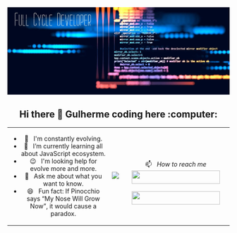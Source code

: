 <img src="https://raw.githubusercontent.com/RichardPinheiro/RichardPinheiro/master/full-cycle-developer.jpg">



<h2 style="text-align: center;"> Hi there 👋 Gulherme coding here :computer:</h2>

<table boder="0" style="border: 0">
<tr  style="text-align: center; border: 0">
<td  style="text-align: center; border: 0">

- 🚀  &nbsp; I'm constantly evolving.
- 🌱  &nbsp; I’m currently learning all about JavaScript ecosystem.
- :wink:  &nbsp; I'm looking help for evolve more and more.
- 💬  &nbsp; Ask me about what you want to know.
- 😄  &nbsp; Fun fact: If Pinocchio says “My Nose Will Grow Now”, it would cause a paradox.
      
</td  style="text-align: center; border: 0">
<td>

<img width="auto" height="190px" src="https://www.google.com/url?sa=i&url=https%3A%2F%2Fpngio.com%2Fimages%2Fpng-a69477.html&psig=AOvVaw31VpVSIGvDyyyfFK2PzvRc&ust=1596724824931000&source=images&cd=vfe&ved=0CAIQjRxqFwoTCKiY09WlhOsCFQAAAAAdAAAAABAD">

</td>



<td width="230px" style="text-align: center;">
</br>

📫  &nbsp; *How to reach me*
</br>
<a href="https://www.linkedin.com/in/guilherme-nascimento-68409454/">
<img height="30" width="200" src="https://img.shields.io/badge/Guilherme%20Alves-Linkedin-blue">
</a>

<a href="mailto:gklealves@gmail.com">
<img height="30" width="200" src="https://img.shields.io/badge/Guilherme%20Alves-Gmail-red">
</a>

</td>

</tr>
</table>
